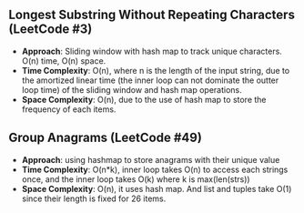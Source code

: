 ## Longest Substring Without Repeating Characters (LeetCode #3)
- **Approach**: Sliding window with hash map to track unique characters. O(n) time, O(n) space.
- **Time Complexity**: O(n), where n is the length of the input string, due to the amortized linear time (the inner loop can not dominate the outter loop time) of the sliding window and hash map operations.
- **Space Complexity**: O(n), due to the use of hash map to store the frequency of each items.


## Group Anagrams (LeetCode #49)
- **Approach**: using hashmap to store anagrams with their unique value
- **Time Complexity**: O(n*k), inner loop takes O(n) to access each strings once, and the inner loop takes O(k) where k is max(len(strs))
- **Space Complexity**: O(n), it uses hash map. And list and tuples take O(1) since their length is fixed for 26 items.
